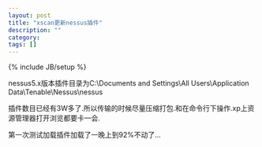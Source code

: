 ```yaml
---
layout: post
title: "xscan更新nessus插件"
description: ""
category: 
tags: []
---
```

{% include JB/setup %}

nessus5.x版本插件目录为C:\Documents and Settings\All Users\Application Data\Tenable\Nessus\nessus

插件数目已经有3W多了.所以传输的时候尽量压缩打包.和在命令行下操作.xp上资源管理器打开浏览都要卡一会.

第一次测试加载插件加载了一晚上到92%不动了...
